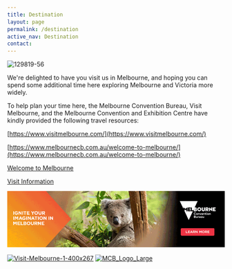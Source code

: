 ```yaml
---
title: Destination
layout: page
permalink: /destination
active_nav: Destination
contact: 
---
```

![129819-56](https://user-images.githubusercontent.com/63034693/223619178-a7789634-6a6b-406b-af9f-0d1296d2d0ce.jpg)



We're delighted to have you visit us in Melbourne, and hoping you can spend some additional time here exploring Melbourne and Victoria more widely.

To help plan your time here, the Melbourne Convention Bureau, Visit Melbourne, and the Melbourne Convention and Exhibition Centre have kindly provided the following travel resources:  

[https://www.visitmelbourne.com/](https://www.visitmelbourne.com/)

[https://www.melbournecb.com.au/welcome-to-melbourne/](https://www.melbournecb.com.au/welcome-to-melbourne/)

[Welcome to Melbourne](https://app.situ360.com/76fe61/2472/12753/public)

[Visit Information](https://mcec.com.au/visit/visit-information#getting-here)

[<img src="assets/supporters/Banner_Billboard_970X250.gif" title="Visit-Melbourne">](https://bit.ly/39aNV57)

[<img src="https://user-images.githubusercontent.com/63034693/223612174-c7ad059d-d211-40de-9600-506eea1d82f3.jpg" width="300" title="Visit-Melbourne-1-400x267">](https://www.visitmelbourne.com/)
[<img src="https://user-images.githubusercontent.com/63034693/223612210-8a824bd5-326d-4ce6-b05b-bb5a7294d849.jpg" width="300" title="MCB_Logo_Large">](https://www.melbournecb.com.au/)
